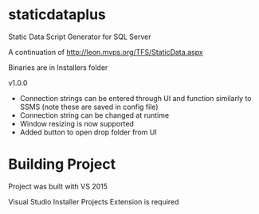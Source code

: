 # staticdataplus
Static Data Script Generator for SQL Server

A continuation of http://leon.mvps.org/TFS/StaticData.aspx

Binaries are in Installers folder

v1.0.0
- Connection strings can be entered through UI and function similarly to SSMS (note these are saved in config file)
- Connection string can be changed at runtime
- Window resizing is now supported
- Added button to open drop folder from UI

# Building Project
Project was built with VS 2015

Visual Studio Installer Projects Extension is required
